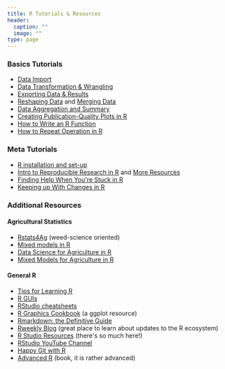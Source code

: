 ```yaml
---
title: R Tutorials & Resources
header:
  caption: ""
  image: ""
type: page
---
```


### Basics Tutorials

-   [Data Import](https://idahoagstats.github.io/r-for-ag-scientists/lessons/data-import.html)
-   [Data Transformation & Wrangling](https://idahoagstats.github.io/r-for-ag-scientists/lessons/data-wrangling.html)
-   [Exporting Data & Results](https://idahoagstats.github.io/r-for-ag-scientists/lessons/data-export.html)
-   [Reshaping Data](https://idahoagstats.github.io/r-for-ag-scientists/lessons/reshaping.html) and [Merging Data](https://idahoagstats.github.io/r-for-ag-scientists/lessons/data-merging.html)
-   [Data Aggregation and Summary](https://idahoagstats.github.io/r-for-ag-scientists/lessons/data-aggregation.html)
-   [Creating Publication-Quality Plots in R](https://idahoagstats.github.io/r-for-ag-scientists/lessons/ggplotting.html)
-   [How to Write an R Function](blog/writing-R-functions)
-   [How to Repeat Operation in R](https://idahoagstats.github.io/r-for-ag-scientists/lessons/repeating-actions.html)

### Meta Tutorials

-   [R installation and set-up](../../posts/getting-r-setup)
-   [Intro to Reproducible Research in R](../../posts/reproducible-r) and [More Resources](https://idahoagstats.github.io/r-for-ag-scientists/lessons/reproducible-research.html)
-   [Finding Help When You're Stuck in R](../../posts/help-in-r)
-   [Keeping up With Changes in R](../../posts/keeping-up-with-r)

### Additional Resources 

#### Agricultural Statistics

-   [Rstats4Ag](https://rstats4ag.org/) (weed-science oriented)
-   [Mixed models in R](https://m-clark.github.io/mixed-models-with-R/)
-   [Data Science for Agriculture in R](https://schmidtpaul.github.io/DSFAIR/)
-   [Mixed Models for Agriculture in R](https://schmidtpaul.github.io/MMFAIR/)

#### General R 

-  [Tips for Learning R](../../posts/learning-r)
-  [R GUIs](../../posts/r-gui)
-  [RStudio cheatsheets](https://www.rstudio.com/resources/cheatsheets/)   
-  [R Graphics Cookbook](https://r-graphics.org/) (a ggplot resource)   
-  [Rmarkdown: the Definitive Guide](https://bookdown.org/yihui/rmarkdown/)   
-  [Rweekly Blog](https://rweekly.org/) (great place to learn about updates to the R ecosystem)   
-  [R Studio Resources](https://education.rstudio.com/learn/beginner/) (there's so much here!)    
-  [RStudio YouTube Channel](https://www.youtube.com/c/RStudioPBC)   
-  [Happy Git with R](https://happygitwithr.com/)   
-  [Advanced R](https://adv-r.hadley.nz/) (book, it is rather advanced)   
